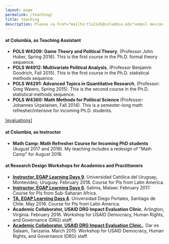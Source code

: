 ```yaml
---
layout: page
permalink: /teaching/
title: teaching
description: Please <a href="mailto:tls2145@columbia.edu">email me</a> for syllabi, teaching evaluations, section notes, and lecture slides.
---
```


<section>
  <h4>at Columbia, as Teaching Assistant</h4>
  <ul>
  <li><strong>POLS W4209: Game Theory and Political Theory</strong>, (Professor John Huber, Spring 2016). This is the first course in the Ph.D. formal theory sequence.</li>
  <li><strong>POLS W4912: Multivariate Political Analysis</strong>, (Professor Benjamin Goodrich, Fall 2015). This is the first course in the Ph.D. statistical methods sequence.</li>
  <li><strong>POLS W4291: Advanced Topics in Quantitative Research</strong>, (Professor: Greg Wawro, Spring 2015). This is the second course in the Ph.D. statistical methods sequence.</li>
  <li> <strong> POLS W4360: Math Methods for Political Science </strong> (Professor: Johannes Urpelainen, Fall 2014). This is a semester-long math refresher/intensive for incoming Ph.D. students. </li>  
  </ul>
  <a href="https://taraslough.github.io/assets/pdf/Compiled_evals.pdf"  target="_blank"> [evaluations]</a>
</section>

<section>
  <h4>at Columbia, as Instructor</h4>
  <ul>
  <li> <strong> Math Camp: Math Refresher Course for Incoming PhD students </strong> (August 2017 and 2018). My teaching includes a redesign of "Math Camp" for August 2018. </li>
  </ul>
</section>

<section>
  <h4>at Research Design Workshops for Academics and Practitioners</h4>
  <ul>
  <li>
  <a href="https://egap.org/content/egap-learning-days-9"  target="_blank"><strong>Instructor, EGAP Learning Days 9</strong></a>. Universidad Católica del Uruguay, Montevideo, Uruguay. February 2018. Course for PIs from Latin America.
 </li>
 <li>
 <a href="https://egap.org/content/egap-learning-days-6" target="_blank"><strong>Instructor, EGAP Learning Days 6</strong></a>. Salima, Malawi. February 2017. Course for PIs from Sub-Saharan Africa.
</li>
<li>
<a href="https://egap.org/content/egap-learning-days-4"  target="_blank"><strong>TA, EGAP Learning Days 4</strong></a>. Universidad Diego Portales, Santiago de Chile. May 2016. Course for PIs from Latin America.
</li>
<li>
<strong>Academic Collaborator, USAID DRG Impact Evaluation Clinic</strong>. Arlington, Virginia. February 2016. Workshop for USAID Democracy, Human Rights, and Governance (DRG) staff.
</li>
<li>
<a href="https://usaidlearninglab.org/lab-notes/evaluating-and-learning-usaid-democracy%2C-human-rights%2C-and-governance-programming"  target="_blank"><strong>Academic Collaborator, USAID DRG Impact Evaluation Clinic.</strong></a>. Dar es Salaam, Tanzania. March 2015. Workshop for USAID Democracy, Human Rights, and Governance (DRG) staff.
</li>
  </ul>
</section>
